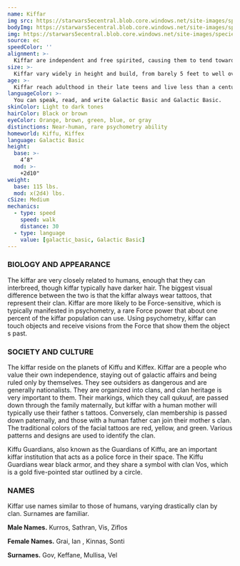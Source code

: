```yaml
---
name: Kiffar
img src: https://starwars5ecentral.blob.core.windows.net/site-images/species/species_kiffar.png
bodyImg: https://starwars5ecentral.blob.core.windows.net/site-images/species/species_kiffar.png
img: https://starwars5ecentral.blob.core.windows.net/site-images/species/species_kiffar.png
source: ec
speedColor: ''
alignment: >-
  Kiffar are independent and free spirited, causing them to tend towards chaotic alignments, though there are exceptions.
size: >-
  Kiffar vary widely in height and build, from barely 5 feet to well over 6 feet tall. Regardless of your position in that range, your size is Medium.
age: >-
  Kiffar reach adulthood in their late teens and live less than a century.
languageColor: >-
  You can speak, read, and write Galactic Basic and Galactic Basic. 
skinColor: Light to dark tones
hairColor: Black or brown
eyeColor: Orange, brown, green, blue, or gray
distinctions: Near-human, rare psychometry ability
homeworld: Kiffu, Kiffex
language: Galactic Basic
height:
  base: >-
    4’8"
  mod: >-
    +2d10"
weight:
  base: 115 lbs.
  mod: x(2d4) lbs.
cSize: Medium
mechanics:
  - type: speed
    speed: walk
    distance: 30
  - type: language
    value: [galactic_basic, Galactic Basic]
---
```

### BIOLOGY AND APPEARANCE
The kiffar are very closely related to humans, enough that they can interbreed, though kiffar typically have darker hair. The biggest visual difference between the two is that the kiffar always wear tattoos, that represent their clan. Kiffar are more likely to be Force-sensitive, which is typically manifested in psychometry, a rare Force power that about one percent of the kiffar population can use. Using psychometry, kiffar can touch objects and receive visions from the Force that show them the object s past.

### SOCIETY AND CULTURE
The kiffar reside on the planets of Kiffu and Kiffex. Kiffar are a people who value their own independence, staying out of galactic affairs and being ruled only by themselves. They see outsiders as dangerous and are generally nationalists. They are organized into clans, and clan heritage is very important to them. Their markings, which they call qukuuf, are passed down through the family maternally, but kiffar with a human mother will typically use their father s tattoos. Conversely, clan membership is passed down paternally, and those with a human father can join their mother s clan. The traditional colors of the facial tattoos are red, yellow, and green. Various patterns and designs are used to identify the clan.

Kiffu Guardians, also known as the Guardians of Kiffu, are an important kiffar institution that acts as a police force in their space. The Kiffu Guardians wear black armor, and they share a symbol with clan Vos, which is a gold five-pointed star outlined by a circle.

### NAMES
Kiffar use names similar to those of humans, varying drastically clan by clan. Surnames are familiar.

__Male Names.__ Kurros, Sathran, Vis, Ziflos

__Female Names.__ Grai, Ian , Kinnas, Sonti

__Surnames.__ Gov, Keffane, Mullisa, Vel



    
